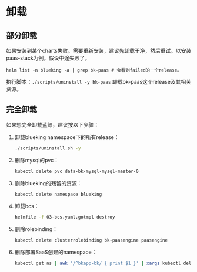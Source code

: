 # 卸载
## 部分卸载

如果安装到某个charts失败。需要重新安装，建议先卸载干净，然后重试。以安装paas-stack为例。假设中途失败了。
```
helm list -n blueking -a | grep bk-paas # 会看到failed的一个release。
```

执行脚本：`./scripts/uninstall -y bk-paas` 卸载bk-paas这个release及其相关资源。

## 完全卸载
如果想完全卸载蓝鲸，建议按以下步骤：

1. 卸载blueking namespace下的所有release：
   ``` bash
   ./scripts/uninstall.sh -y
   ```
2. 删除mysql的pvc：
   ``` bash
   kubectl delete pvc data-bk-mysql-mysql-master-0
   ```
3. 删除blueking的残留的资源：
   ``` bash
   kubectl delete namespace blueking
   ```
4. 卸载bcs：
   ``` bash
   helmfile -f 03-bcs.yaml.gotmpl destroy
   ```
5. 删除rolebinding：
   ``` bash
   kubectl delete clusterrolebinding bk-paasengine paasengine
   ```
6. 删除部署SaaS创建的namespace：
   ``` bash
   kubectl get ns | awk '/^bkapp-bk/ { print $1 }' | xargs kubectl delete ns
   ```
